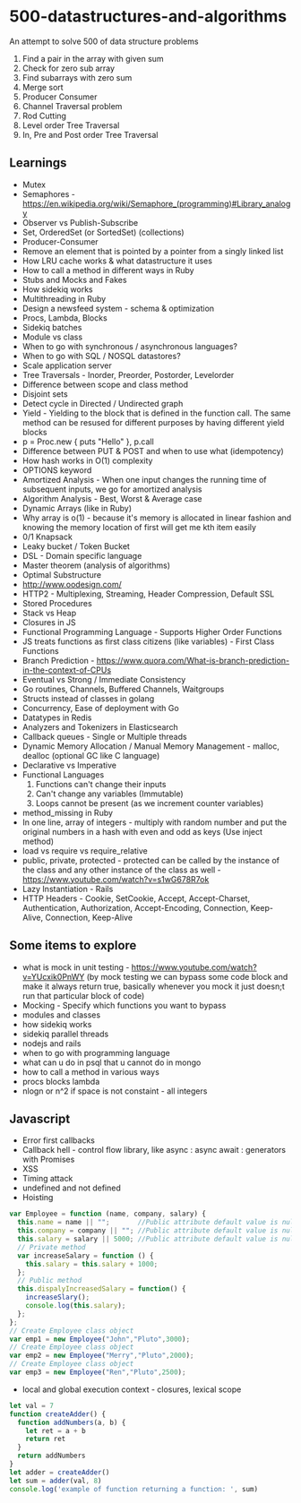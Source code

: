 # 500-datastructures-and-algorithms
An attempt to solve 500 of data structure problems

1. Find a pair in the array with given sum
2. Check for zero sub array
3. Find subarrays with zero sum
4. Merge sort
5. Producer Consumer
6. Channel Traversal problem
7. Rod Cutting
8. Level order Tree Traversal
9. In, Pre and Post order Tree Traversal

## Learnings
* Mutex
* Semaphores - https://en.wikipedia.org/wiki/Semaphore_(programming)#Library_analogy
* Observer vs Publish-Subscribe
* Set, OrderedSet (or SortedSet) (collections)
* Producer-Consumer
* Remove an element that is pointed by a pointer from a singly linked list
* How LRU cache works & what datastructure it uses
* How to call a method in different ways in Ruby
* Stubs and Mocks and Fakes
* How sidekiq works
* Multithreading in Ruby
* Design a newsfeed system - schema & optimization
* Procs, Lambda, Blocks
* Sidekiq batches
* Module vs class
* When to go with synchronous / asynchronous languages?
* When to go with SQL / NOSQL datastores?
* Scale application server
* Tree Traversals - Inorder, Preorder, Postorder, Levelorder
* Difference between scope and class method
* Disjoint sets
* Detect cycle in Directed / Undirected graph
* Yield - Yielding to the block that is defined in the function call. The same method can be resused for different purposes by having different yield blocks
* p = Proc.new { puts "Hello" }, p.call
* Difference between PUT & POST and when to use what (idempotency)
* How hash works in O(1) complexity
* OPTIONS keyword
* Amortized Analysis - When one input changes the running time of subsequent inputs, we go for amortized analysis
* Algorithm Analysis - Best, Worst & Average case
* Dynamic Arrays (like in Ruby)
* Why array is o(1) - because it's memory is allocated in linear fashion and knowing the memory location of first will get me kth item easily
* 0/1 Knapsack
* Leaky bucket / Token Bucket
* DSL - Domain specific language
* Master theorem (analysis of algorithms)
* Optimal Substructure
* http://www.oodesign.com/
* HTTP2 - Multiplexing, Streaming, Header Compression, Default SSL
* Stored Procedures
* Stack vs Heap
* Closures in JS
* Functional Programming Language - Supports Higher Order Functions
* JS treats functions as first class citizens (like variables) - First Class Functions
* Branch Prediction - https://www.quora.com/What-is-branch-prediction-in-the-context-of-CPUs
* Eventual vs Strong / Immediate Consistency
* Go routines, Channels, Buffered Channels, Waitgroups
* Structs instead of classes in golang
* Concurrency, Ease of deployment with Go
* Datatypes in Redis
* Analyzers and Tokenizers in Elasticsearch
* Callback queues - Single or Multiple threads
* Dynamic Memory Allocation / Manual Memory Management - malloc, dealloc (optional GC like C language)
* Declarative vs Imperative
* Functional Languages
  1. Functions can't change their inputs
  2. Can't change any variables (Immutable)
  3. Loops cannot be present (as we increment counter variables)
* method_missing in Ruby
* In one line, array of integers - multiply with random number and put the original numbers in a hash with even and odd as keys (Use inject method)
* load vs require vs require_relative
* public, private, protected - protected can be called by the instance of the class and any other instance of the class as well - https://www.youtube.com/watch?v=s1wG678R7ok
* Lazy Instantiation - Rails
* HTTP Headers - Cookie, SetCookie, Accept, Accept-Charset, Authentication, Authorization, Accept-Encoding, Connection, Keep-Alive, Connection, Keep-Alive

## Some items to explore
* what is mock in unit testing - https://www.youtube.com/watch?v=YUcxik0PnWY (by mock testing we can bypass some code block and make it always return true, basically whenever you mock it just doesn;t run that particular block of code)
* Mocking - Specify which functions you want to bypass
* modules and classes
* how sidekiq works
* sidekiq parallel threads
* nodejs and rails
* when to go with programming language
* what can u do in psql that u cannot do in mongo
* how to call a method in various ways
* procs blocks lambda
* nlogn or n^2 if space is not constaint - all integers

## Javascript
* Error first callbacks
* Callback hell - control flow library, like async : async await : generators with Promises
* XSS
* Timing attack
* undefined and not defined
* Hoisting
```js
var Employee = function (name, company, salary) {
  this.name = name || "";       //Public attribute default value is null
  this.company = company || ""; //Public attribute default value is null
  this.salary = salary || 5000; //Public attribute default value is null
  // Private method
  var increaseSalary = function () {
    this.salary = this.salary + 1000;
  };
  // Public method
  this.dispalyIncreasedSalary = function() {
    increaseSlary();
    console.log(this.salary);
  };
};
// Create Employee class object
var emp1 = new Employee("John","Pluto",3000);
// Create Employee class object
var emp2 = new Employee("Merry","Pluto",2000);
// Create Employee class object
var emp3 = new Employee("Ren","Pluto",2500);
```
* local and global execution context - closures, lexical scope
```js
let val = 7
function createAdder() {
  function addNumbers(a, b) {
    let ret = a + b
    return ret
  }
  return addNumbers
}
let adder = createAdder()
let sum = adder(val, 8)
console.log('example of function returning a function: ', sum)
```
